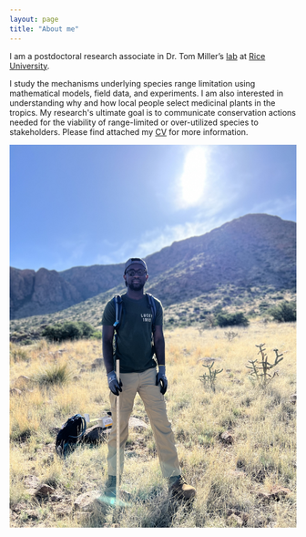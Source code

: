 ```yaml
---
layout: page
title: "About me"
---
```

I am a postdoctoral research associate in Dr. Tom Miller’s <a href="https://miller-lab-ecology.weebly.com" target="_blank">lab</a> at <a href="https://www.rice.edu" target="_blank">Rice University</a>.

I study the mechanisms underlying species range limitation using mathematical models, field data, and experiments. I am also interested in understanding why and how local people select medicinal plants in the tropics. My research's ultimate goal is to communicate conservation actions needed for the viability of range-limited or over-utilized species to stakeholders. Please find attached my <a href="https://drive.google.com/open?id=1BtH-hTpFfxaYeb-Q_wRQCUv0DBJAgeXb&usp=drive_fs" target="_blank">CV</a> for more information. 

![Forest](/assets/JM.jpg)
